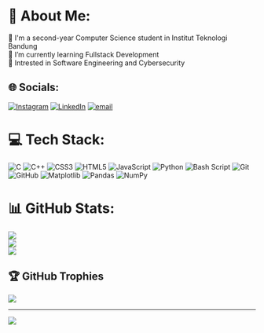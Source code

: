# 💫 About Me:
🔭 I'm a second-year Computer Science student in Institut Teknologi Bandung<br>🌱 I’m currently learning Fullstack Development<br> 📖 Intrested in Software Engineering and Cybersecurity


## 🌐 Socials:
[![Instagram](https://img.shields.io/badge/Instagram-%23E4405F.svg?logo=Instagram&logoColor=white)](https://instagram.com/udean.z) [![LinkedIn](https://img.shields.io/badge/LinkedIn-%230077B5.svg?logo=linkedin&logoColor=white)](https://linkedin.com/in/athillazaidan) [![email](https://img.shields.io/badge/Email-D14836?logo=gmail&logoColor=white)](mailto:athillazaidanstudy@gmail.com) 

# 💻 Tech Stack:
![C](https://img.shields.io/badge/c-%2300599C.svg?style=for-the-badge&logo=c&logoColor=white) ![C++](https://img.shields.io/badge/c++-%2300599C.svg?style=for-the-badge&logo=c%2B%2B&logoColor=white) ![CSS3](https://img.shields.io/badge/css3-%231572B6.svg?style=for-the-badge&logo=css3&logoColor=white) ![HTML5](https://img.shields.io/badge/html5-%23E34F26.svg?style=for-the-badge&logo=html5&logoColor=white) ![JavaScript](https://img.shields.io/badge/javascript-%23323330.svg?style=for-the-badge&logo=javascript&logoColor=%23F7DF1E) ![Python](https://img.shields.io/badge/python-3670A0?style=for-the-badge&logo=python&logoColor=ffdd54) ![Bash Script](https://img.shields.io/badge/bash_script-%23121011.svg?style=for-the-badge&logo=gnu-bash&logoColor=white) ![Git](https://img.shields.io/badge/git-%23F05033.svg?style=for-the-badge&logo=git&logoColor=white) ![GitHub](https://img.shields.io/badge/github-%23121011.svg?style=for-the-badge&logo=github&logoColor=white) ![Matplotlib](https://img.shields.io/badge/Matplotlib-%23ffffff.svg?style=for-the-badge&logo=Matplotlib&logoColor=black) ![Pandas](https://img.shields.io/badge/pandas-%23150458.svg?style=for-the-badge&logo=pandas&logoColor=white) ![NumPy](https://img.shields.io/badge/numpy-%23013243.svg?style=for-the-badge&logo=numpy&logoColor=white)
# 📊 GitHub Stats:
![](https://github-readme-stats.vercel.app/api?username=AthillaZaidan&theme=shadow_blue&hide_border=false&include_all_commits=true&count_private=true)<br/>
![](https://nirzak-streak-stats.vercel.app/?user=AthillaZaidan&theme=shadow_blue&hide_border=false)<br/>
![](https://github-readme-stats.vercel.app/api/top-langs/?username=AthillaZaidan&theme=shadow_blue&hide_border=false&include_all_commits=true&count_private=true&layout=compact)

## 🏆 GitHub Trophies
![](https://github-profile-trophy.vercel.app/?username=AthillaZaidan&theme=tokyonight&no-frame=false&no-bg=false&margin-w=4)

---
[![](https://visitcount.itsvg.in/api?id=AthillaZaidan&icon=0&color=6)](https://visitcount.itsvg.in)

<!-- Proudly created with GPRM ( https://gprm.itsvg.in ) -->
